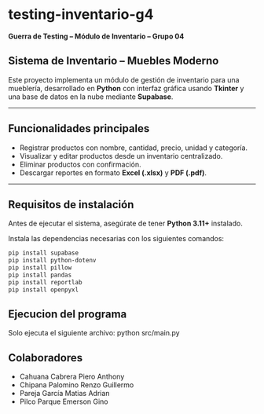 # testing-inventario-g4
**Guerra de Testing – Módulo de Inventario – Grupo 04**

## Sistema de Inventario – Muebles Moderno
Este proyecto implementa un módulo de gestión de inventario para una mueblería, desarrollado en **Python** con interfaz gráfica usando **Tkinter** y una base de datos en la nube mediante **Supabase**.

---

## Funcionalidades principales

- Registrar productos con nombre, cantidad, precio, unidad y categoría.
- Visualizar y editar productos desde un inventario centralizado.
- Eliminar productos con confirmación.
- Descargar reportes en formato **Excel (.xlsx)** y **PDF (.pdf)**.

---

## Requisitos de instalación

Antes de ejecutar el sistema, asegúrate de tener **Python 3.11+** instalado.

Instala las dependencias necesarias con los siguientes comandos:

```bash
pip install supabase
pip install python-dotenv
pip install pillow
pip install pandas
pip install reportlab
pip install openpyxl
```
## Ejecucion del programa
Solo ejecuta el siguiente archivo:
python src/main.py

## Colaboradores
- Cahuana Cabrera Piero Anthony
- Chipana Palomino Renzo Guillermo
- Pareja García Matias Adrian
- Pilco Parque Emerson Gino



